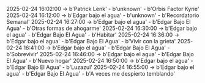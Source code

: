 2025-02-24 16:02:00 -> b'Patrick Lenk' - b'unknown' - b'Orbis Factor Kyrie'
2025-02-24 16:12:00 -> b'Edgar bajo el agua' - b'unknown' - b'Recordatorio Semanal'
2025-02-24 16:27:00 -> b'Edgar bajo el agua' - b'Edgar Bajo El Agua' - b'Otras formas de ahogarme'
2025-02-24 16:30:00 -> b'Edgar bajo el agua' - b'Edgar Bajo El Agua' - b'Habitar'
2025-02-24 16:36:00 -> b'Edgar bajo el agua' - b'Edgar Bajo El Agua' - b'Vivir con la grieta'
2025-02-24 16:41:00 -> b'Edgar bajo el agua' - b'Edgar Bajo El Agua' - b'Sobrevivir'
2025-02-24 16:46:00 -> b'Edgar bajo el agua' - b'Edgar Bajo El Agua' - b'Nuevo hogar'
2025-02-24 16:50:00 -> b'Edgar bajo el agua' - b'Edgar Bajo El Agua' - b'Luzazul'
2025-02-24 16:55:00 -> b'Edgar bajo el agua' - b'Edgar Bajo El Agua' - b'A veces me despierto temblando'
